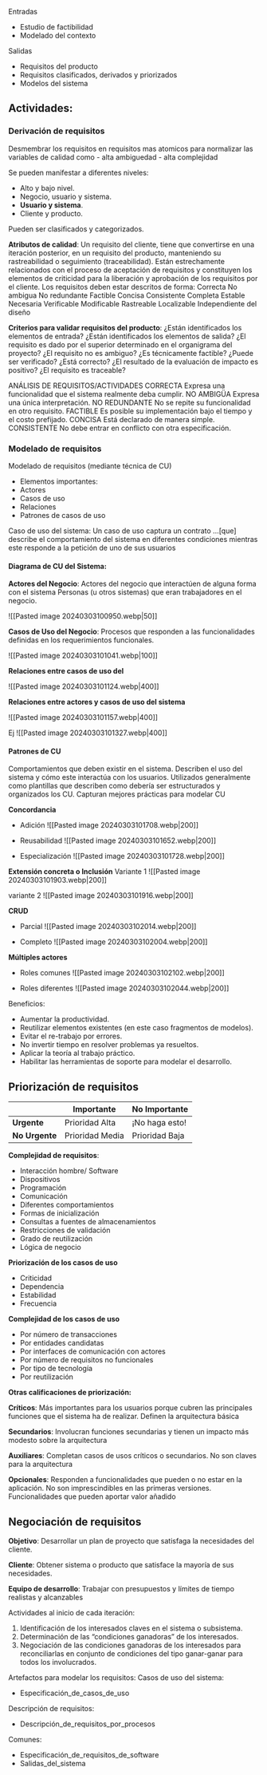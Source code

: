 
Entradas
- Estudio de factibilidad
- Modelado del contexto

Salidas
- Requisitos del producto
- Requisitos clasificados, derivados y priorizados
- Modelos del sistema

## Actividades:

### Derivación de requisitos

Desmembrar los requisitos en requisitos mas atomicos para normalizar las variables de calidad como 
	- alta ambiguedad
	- alta complejidad


Se pueden manifestar a diferentes niveles: 
- Alto y bajo nivel. 
- Negocio, usuario y sistema. 
- **Usuario y sistema**. 
- Cliente y producto. 

Pueden ser clasificados y categorizados.


**Atributos de calidad**:
Un requisito del cliente, tiene que convertirse en una iteración posterior, en un requisito del producto, manteniendo su rastreabilidad o seguimiento (traceabilidad). Están estrechamente relacionados con el proceso de aceptación de requisitos y constituyen los elementos de criticidad para la liberación y aprobación de los requisitos por el cliente.
Los requisitos deben estar descritos de forma:
Correcta No ambigua No redundante Factible Concisa Consistente Completa Estable Necesaria Verificable Modificable Rastreable Localizable Independiente del diseño

**Criterios para validar requisitos del producto**: ¿Están identificados los elementos de entrada? ¿Están identificados los elementos de salida? ¿El requisito es dado por el superior determinado en el organigrama del proyecto? ¿El requisito no es ambiguo? ¿Es técnicamente factible? ¿Puede ser verificado? ¿Está correcto? ¿El resultado de la evaluación de impacto es positivo? ¿El requisito es traceable?

ANÁLISIS DE REQUISITOS/ACTIVIDADES
CORRECTA Expresa una funcionalidad que el sistema realmente deba cumplir. 
NO AMBIGÜA Expresa una única interpretación. 
NO REDUNDANTE No se repite su funcionalidad en otro requisito. 
FACTIBLE Es posible su implementación bajo el tiempo y el costo prefijado. 
CONCISA Está declarado de manera simple. 
CONSISTENTE No debe entrar en conflicto con otra especificación.


### Modelado de requisitos

Modelado de requisitos (mediante técnica de CU)
- Elementos importantes: 
- Actores 
- Casos de uso 
- Relaciones 
- Patrones de casos de uso

Caso de uso del sistema: Un caso de uso captura un contrato …[que] describe el comportamiento del sistema en diferentes condiciones mientras este responde a la petición de uno de sus usuarios

#### Diagrama de CU del Sistema:

**Actores del Negocio**:
Actores del negocio que interactúen de alguna forma con el sistema
Personas (u otros sistemas) que eran trabajadores en el negocio.

![[Pasted image 20240303100950.webp|50]]

**Casos de Uso del Negocio**:
Procesos que responden a las funcionalidades definidas en los requerimientos funcionales.

![[Pasted image 20240303101041.webp|100]]


**Relaciones entre casos de uso del**

![[Pasted image 20240303101124.webp|400]]


**Relaciones entre actores y casos de uso del sistema**

![[Pasted image 20240303101157.webp|400]]

Ej
![[Pasted image 20240303101327.webp|400]]


#### Patrones de CU

Comportamientos que deben existir en el sistema. 
Describen el uso del sistema y cómo este interactúa con los usuarios. 
Utilizados generalmente como plantillas que describen como debería ser estructurados y organizados los CU. 
Capturan mejores prácticas para modelar CU

**Concordancia**
- Adición 
![[Pasted image 20240303101708.webp|200]]

- Reusabilidad
![[Pasted image 20240303101652.webp|200]]

- Especialización
![[Pasted image 20240303101728.webp|200]]


**Extensión concreta o Inclusión**
Variante 1
![[Pasted image 20240303101903.webp|200]]

variante 2
![[Pasted image 20240303101916.webp|200]]



**CRUD** 
- Parcial 
![[Pasted image 20240303102014.webp|200]]


- Completo
![[Pasted image 20240303102004.webp|200]]



**Múltiples actores**
- Roles comunes 
![[Pasted image 20240303102102.webp|200]]


- Roles diferentes
![[Pasted image 20240303102044.webp|200]]


Beneficios:
- Aumentar la productividad. 
- Reutilizar elementos existentes (en este caso fragmentos de modelos). 
- Evitar el re-trabajo por errores. 
- No invertir tiempo en resolver problemas ya resueltos.
- Aplicar la teoría al trabajo práctico. 
- Habilitar las herramientas de soporte para modelar el desarrollo.


## Priorización de requisitos

|                | Importante      | No Importante  |
| -------------- | --------------- | -------------- |
| **Urgente**    | Prioridad Alta  | ¡No haga esto! |
| **No Urgente** | Prioridad Media | Prioridad Baja |


**Complejidad de requisitos**: 
- Interacción hombre/ Software 
- Dispositivos 
- Programación 
- Comunicación 
- Diferentes comportamientos 
- Formas de inicialización 
- Consultas a fuentes de almacenamientos 
- Restricciones de validación 
- Grado de reutilización 
- Lógica de negocio


**Priorización de los casos de uso**
- Criticidad 
- Dependencia 
- Estabilidad 
- Frecuencia

**Complejidad de los casos de uso**
- Por número de transacciones 
- Por entidades candidatas 
- Por interfaces de comunicación con actores 
- Por número de requisitos no funcionales 
- Por tipo de tecnología 
- Por reutilización

**Otras calificaciones de priorización:**

**Críticos**: Más importantes para los usuarios porque cubren las principales funciones que el sistema ha de realizar. Definen la arquitectura básica

**Secundarios**: Involucran funciones secundarias y tienen un impacto más modesto sobre la arquitectura

**Auxiliares**: Completan casos de usos críticos o secundarios. No son claves para la arquitectura

**Opcionales**: Responden a funcionalidades que pueden o no estar en la aplicación. No son imprescindibles en las primeras versiones. Funcionalidades que pueden aportar valor añadido


## Negociación de requisitos

**Objetivo**: Desarrollar un plan de proyecto que satisfaga la necesidades del cliente. 

**Cliente**: Obtener sistema o producto que satisface la mayoría de sus necesidades.

**Equipo de desarrollo**: Trabajar con presupuestos y límites de tiempo realistas y alcanzables

Actividades al inicio de cada iteración: 
1. Identificación de los interesados claves en el sistema o subsistema.
2. Determinación de las “condiciones ganadoras” de los interesados.
3. Negociación de las condiciones ganadoras de los interesados para reconciliarlas en conjunto de condiciones del tipo ganar-ganar para todos los involucrados.



Artefactos para modelar los requisitos: 
Casos de uso del sistema: 
- Especificación_de_casos_de_uso 

Descripción de requisitos: 
- Descripción_de_requisitos_por_procesos 

Comunes: 
- Especificación_de_requisitos_de_software 
- Salidas_del_sistema

